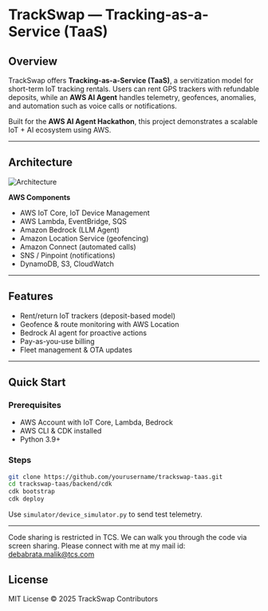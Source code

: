 # TrackSwap — Tracking-as-a-Service (TaaS)

## Overview
TrackSwap offers **Tracking-as-a-Service (TaaS)**, a servitization model for short-term IoT tracking rentals.
Users can rent GPS trackers with refundable deposits, while an **AWS AI Agent** handles telemetry, geofences, anomalies, and automation such as voice calls or notifications.

Built for the **AWS AI Agent Hackathon**, this project demonstrates a scalable IoT + AI ecosystem using AWS.

---

## Architecture
![Architecture](architecture/trackswap_architecture.png)

**AWS Components**
- AWS IoT Core, IoT Device Management
- AWS Lambda, EventBridge, SQS
- Amazon Bedrock (LLM Agent)
- Amazon Location Service (geofencing)
- Amazon Connect (automated calls)
- SNS / Pinpoint (notifications)
- DynamoDB, S3, CloudWatch

---

## Features
- Rent/return IoT trackers (deposit-based model)
- Geofence & route monitoring with AWS Location
- Bedrock AI agent for proactive actions
- Pay-as-you-use billing
- Fleet management & OTA updates

---

## Quick Start
### Prerequisites
- AWS Account with IoT Core, Lambda, Bedrock
- AWS CLI & CDK installed
- Python 3.9+

### Steps
```bash
git clone https://github.com/yourusername/trackswap-taas.git
cd trackswap-taas/backend/cdk
cdk bootstrap
cdk deploy
```
Use `simulator/device_simulator.py` to send test telemetry.

-----
Code sharing is restricted in TCS. We can walk you through the code via screen sharing. 
Please connect with me at my mail id: debabrata.malik@tcs.com


## License
MIT License © 2025 TrackSwap Contributors
